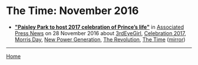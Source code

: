 # The Time: November 2016

 - [**"Paisley Park to host 2017 celebration of Prince’s life"**](https://www.apnews.com/f5878da287eb4498ab600a0f313d602d) in [Associated Press News](https://www.apnews.com/) on 28 November 2016 about [3rdEyeGirl](https://bjmdotnet.github.io/pr1nc3/topics/3rdeyegirl/), [Celebration 2017](https://bjmdotnet.github.io/pr1nc3/topics/celebration-2017/), [Morris Day](https://bjmdotnet.github.io/pr1nc3/topics/morris-day/), [New Power Generation](https://bjmdotnet.github.io/pr1nc3/topics/new-power-generation/), [The Revolution](https://bjmdotnet.github.io/pr1nc3/topics/the-revolution/), [The Time](https://bjmdotnet.github.io/pr1nc3/topics/the-time/) ([mirror](https://web.archive.org/web/*/https://www.apnews.com/f5878da287eb4498ab600a0f313d602d))

----

[Home](./)
